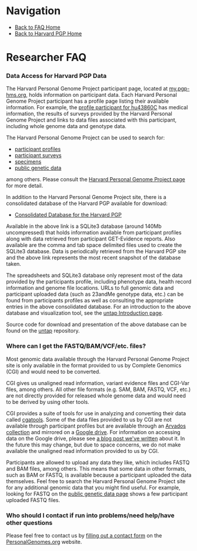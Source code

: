 # Navigation

* [Back to FAQ Home](README.md)
* [Back to Harvard PGP Home](http://my.pgp-hms.org)

# Researcher FAQ

### Data Access for Harvard PGP Data

The Harvard Personal Genome Project participant page, located at [my.pgp-hms.org](https://my.pgp-hms.org), holds information on participant data.
Each Harvard Personal Genome Project participant has a profile page listing their available information.
For example, the [profile participant for hu43860C](https://my.pgp-hms.org/profile/hu43860C) has medical information,
the results of surveys provided by the Harvard Personal Genome Project and links to data files associated with this
participant, including whole genome data and genotype data.

The Harvard Personal Genome Project can be used to search for:

* [participant profiles](https://my.pgp-hms.org/users)
* [participant surveys](https://my.pgp-hms.org/google_surveys)
* [specimens](https://my.pgp-hms.org/specimens)
* [public genetic data](https://my.pgp-hms.org/public_genetic_data)

among others.  Please consult the [Harvard Personal Genome Project page](https://my.pgp-hms.org/) for more detail.

In addition to the Harvard Personal Genome Project site, there is a consolidated database of the Harvard PGP available for download:

* [Consolidated Database for the Harvard PGP](https://workbench.su92l.arvadosapi.com/collections/3ccedff14c04af4d96e41e96648c55e2+3173/html/index.html)

Available in the above link is a SQLite3 database (around 140Mb uncompressed) that holds information available from participant profiles along with data retrieved from participant GET-Evidence reports.  Also available are the comma and tab space delimited files used to create the SQLite3 database.  Data is periodically retrieved from the Harvard PGP site and the above link represents the most recent snapshot of the database taken.

The spreadsheets and SQLite3 database only represent most of the data provided by the participants profile, including phenotype data, health record information and genome file locations.  URLs to full genomic data and participant uploaded data (such as 23andMe genotype data, etc.) can be found from participants profiles as well as consulting the appropriate entries in the above consolidated database.  For an introduction to the above database and visualization tool, see the [untap Introduction page](https://github.com/abeconnelly/untap/blob/master/Introduction.md).

Source code for download and presentation of the above database can be found on the [untap](https://github.com/abeconnelly/untap) repository.

### Where can I get the FASTQ/BAM/VCF/etc. files?

Most genomic data available through the Harvard Personal Genome Project site is only available in the format provided to us by Complete Genomics (CGI) and would need to be converted.

CGI gives us unaligned read information, variant evidence files and CGI-Var files, among others.
All other file formats (e.g. SAM, BAM, FASTQ, VCF, etc.) are not directly provided for released whole genome data and would need to be derived by using other tools.

CGI provides a suite of tools for use in analyzing and converting their data called [cgatools](http://cgatools.sourceforge.net/).
Some of the data files provided to us by CGI are not available through participant profiles but are available through an [Arvados collection](https://workbench.su92l.arvadosapi.com/projects/su92l-j7d0g-nf54gdds5jj03tc#Data_collections) and mirrored on a [Google drive](https://console.developers.google.com/storage/browser/pgp-harvard-data-public/).
For information on accessing data on the Google drive, please see [a blog post we've written](http://blog.personalgenomes.org/2014/05/30/pgp-harvard-data-in-google-cloud-storage/) about it.
In the future this may change, but due to space concerns, we do not make available the unaligned read information provided to us by CGI.

Participants are allowed to upload any data they like, which includes FASTQ and BAM files, among others.
This means that some data in other formats, such as BAM or FASTQ, is available because a participant uploaded the
data themselves.
Feel free to search the Harvard Personal Genome Project site for any additional genomic data that you might find useful.
For example, looking for FASTQ on the [public genetic data page](https://my.pgp-hms.org/public_genetic_data) shows a few participant uploaded FASTQ files.
### Who should I contact if run into problems/need help/have other questions

Please feel free to contact us by [filling out a contact form](http://personalgenomes.org/harvard/contact-us) on the [PersonalGenomes.org](http://personalgenomes.org/harvardh) website.
